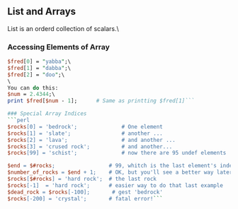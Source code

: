 ## List and Arrays
List is an orderd collection of scalars.\

### Accessing Elements of Array
```perl
$fred[0] = "yabba";\
$fred[1] = "dabba";\
$fred[2] = "doo";\
\
You can do this:
$num = 2.4344;\
print $fred[$num - 1];      # Same as printting $fred[1]```

### Special Array Indices
```perl
$rocks[0] = 'bedrock';              # One element
$rocks[1] = 'slate';                # another ...
$rocks[2] = 'lava';                 # and another ...
$rocks[3] = 'crused rock';          # and another...
$rocks[99] = 'schist';              # now there are 95 undef elements

$end = $#rocks;                 # 99, whitch is the last element's index
$number_of_rocks = $end + 1;    # OK, but you'll see a better way later
$rocks[$#rocks] = 'hard rock';  # the last rock
$rocks[-1]  = 'hard rock';      # easier way to do that last example
$dead_rock = $rocks[-100];       # gest 'bedrock'
$rocks[-200] = 'crystal';       # fatal error!```

